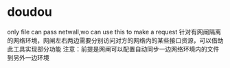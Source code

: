 # doudou
only file can pass netwall,wo can use this to make a request
针对有网闸隔离的网络环境，网闸左右两边需要分别访问对方的网络内的某些接口资源，可以借助此工具实现部分功能
注意：前提是网闸可以配置自动同步一边网络环境内的文件到另外一边环境
